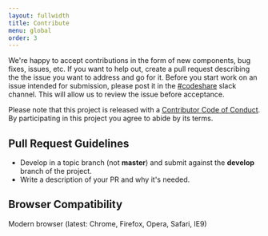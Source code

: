 ```yaml
---
layout: fullwidth
title: Contribute
menu: global
order: 3
---
```


We're happy to accept contributions in the form of new components, bug fixes, issues, etc. If you want to help out, create a pull request describing the the issue you want to address and go for it. Before you start work on an issue intended for submission, please post it in the [#codeshare](https://citrix.slack.com/messages/C3SRJQQAZ) slack channel. This will allow us to review the issue before acceptance.

Please note that this project is released with a [Contributor Code of Conduct](code-of-conduct.html). By participating in this project you agree to abide by its terms.

## Pull Request Guidelines

- Develop in a topic branch (not **master**) and submit against the **develop** branch of the project.
- Write a description of your PR and why it's needed.

## Browser Compatibility

Modern browser (latest: Chrome, Firefox, Opera, Safari, IE9)